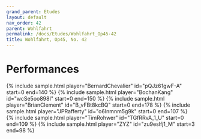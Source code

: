 ```yaml
---
grand_parent: Etudes
layout: default
nav_order: 42
parent: Wohlfahrt
permalink: /docs/Etudes/Wohlfahrt_Op45-42
title: Wohlfahrt, Op45, No. 42
---
```

# Performances
<div class="sample-container">
    {% include sample.html player="BernardChevalier" id="pQJz61gwF-A" start=0 end=140 %}
    {% include sample.html player="BochanKang" id="wcSe5oo898I" start=0 end=150 %}
    {% include sample.html player="BrianClement" id="B_vFBt8kcBQ" start=0 end=178 %}
    {% include sample.html player="JPRafferty" id="o6Inmnm5g9k" start=0 end=107 %}
    {% include sample.html player="TimRohwer" id="TGfRRvA_1_U" start=0 end=109 %}
    {% include sample.html player="ZYZ" id="zu9eslfj1_M" start=3 end=98 %}
</div>